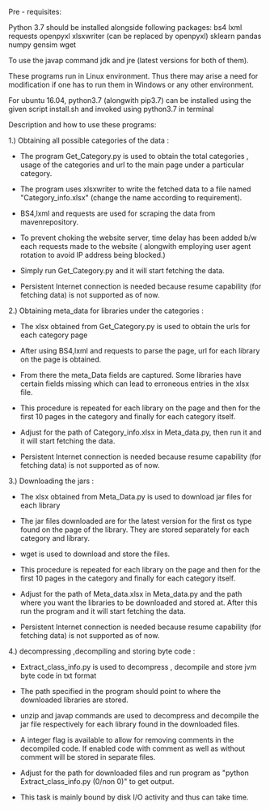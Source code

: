 Pre - requisites:

Python 3.7 should be installed alongside following packages:
bs4
lxml
requests
openpyxl
xlsxwriter (can be replaced by openpyxl)
sklearn
pandas
numpy
gensim
wget

To use the javap command jdk and jre (latest versions for both of them).

These programs run in Linux environment. Thus there may arise a need for modification if one has to run them in Windows or any other environment.

For ubuntu 16.04, python3.7 (alongwith pip3.7) can be installed using the given script install.sh and invoked using python3.7 in terminal

Description and how to use these programs:

1.) Obtaining all possible categories of the data :

- The program Get_Category.py is used to obtain the total categories , usage of the categories and url to the main page under a particular category. 

- The program uses xlsxwriter to write the fetched data to a file named "Category_info.xlsx" (change the name according to requirement).

- BS4,lxml and requests are used for scraping the data from mavenrepository. 

- To prevent choking the website server, time delay has been added b/w each requests made to the website ( alongwith employing user agent rotation to avoid IP address being blocked.)

- Simply run Get_Category.py and it will start fetching the data.

- Persistent Internet connection is needed because resume capability (for fetching data) is not supported as of now.

2.) Obtaining meta_data for libraries under the categories :

- The xlsx obtained from Get_Category.py is used to obtain the urls for each category page

- After using BS4,lxml and requests to parse the page, url for each library on the page is obtained. 

- From there the meta_Data fields are captured. Some libraries have certain fields missing which can lead to erroneous entries in the xlsx file.

- This procedure is repeated for each library on the page and then for the first 10 pages in the category and finally for each category itself.

- Adjust for the path of Category_info.xlsx in Meta_data.py, then run it and it will start fetching the data.

- Persistent Internet connection is needed because resume capability (for fetching data) is not supported as of now.

3.) Downloading the jars :

- The xlsx obtained from Meta_Data.py is used to download jar files for each library

- The jar files downloaded are for the latest version for the first os type found on the page of the library. They are stored separately for each category and library. 

- wget is used to download and store the files.

- This procedure is repeated for each library on the page and then for the first 10 pages in the category and finally for each category itself.

- Adjust for the path of Meta_data.xlsx in Meta_data.py and the path where you want the libraries to be downloaded and stored at. After this run the program and it will start fetching the data.

- Persistent Internet connection is needed because resume capability (for fetching data) is not supported as of now.

4.) decompressing ,decompiling and storing byte code :

- Extract_class_info.py is used to decompress , decompile and store jvm byte code in txt format

- The path specified in the program should point to where the downloaded libraries are stored.

- unzip and javap commands are used to decompress and decompile the jar file respectively for each library found in the downloaded files.

- A integer flag is available to allow for removing comments in the decompiled code. If enabled code with comment as well as without comment will be stored in separate files.

- Adjust for the path for downloaded files and run program as "python Extract_class_info.py (0/non 0)" to get output.

- This task is mainly bound by disk I/O activity and thus can take time.

